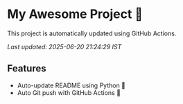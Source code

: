 # My Awesome Project 🚀

This project is automatically updated using GitHub Actions.

_Last updated: 2025-06-20 21:24:29 IST_

## Features
- Auto-update README using Python 🐍
- Auto Git push with GitHub Actions 🤖
